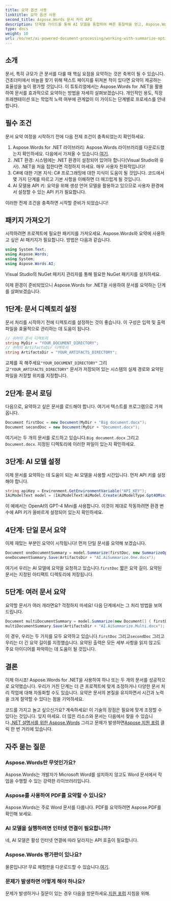 ```yaml
---
title: 요약 옵션 사용
linktitle: 요약 옵션 사용
second_title: Aspose.Words 문서 처리 API
description: 단계별 가이드를 통해 AI 모델을 통합하여 빠른 통찰력을 얻고, Aspose.Words for .NET을 사용하여 Word 문서를 효과적으로 요약하는 방법을 알아보세요.
type: docs
weight: 10
url: /ko/net/ai-powered-document-processing/working-with-summarize-options/
---
```

## 소개

문서, 특히 규모가 큰 문서를 다룰 때 핵심 요점을 요약하는 것은 축복이 될 수 있습니다. 건초더미에서 바늘을 찾기 위해 텍스트 페이지를 뒤져본 적이 있다면 요약이 제공하는 효율성을 높이 평가할 것입니다. 이 튜토리얼에서는 Aspose.Words for .NET을 활용하여 문서를 효과적으로 요약하는 방법을 자세히 살펴보겠습니다. 개인적인 용도, 직장 프레젠테이션 또는 학업적 노력 여부에 관계없이 이 가이드는 단계별로 프로세스를 안내합니다.

## 필수 조건

문서 요약 여정을 시작하기 전에 다음 전제 조건이 충족되었는지 확인하세요.

1.  Aspose.Words for .NET 라이브러리: Aspose.Words 라이브러리를 다운로드했는지 확인하세요. 다음에서 가져올 수 있습니다.[여기](https://releases.aspose.com/words/net/).
2. .NET 환경: 시스템에는 .NET 환경이 설정되어 있어야 합니다(Visual Studio와 유사). .NET을 처음 접한다면 걱정하지 마세요. 매우 사용자 친화적입니다!
3. C#에 대한 기본 지식: C# 프로그래밍에 대한 지식이 도움이 될 것입니다. 코드에서 몇 가지 단계를 따르고 기본 사항을 이해하면 더 매끄럽게 될 것입니다.
4. AI 모델용 API 키: 요약을 위해 생성 언어 모델을 활용하고 있으므로 사용자 환경에서 설정할 수 있는 API 키가 필요합니다.

이러한 전제 조건을 충족하면 시작할 준비가 되었습니다!

## 패키지 가져오기

시작하려면 프로젝트에 필요한 패키지를 가져오세요. Aspose.Words와 요약에 사용하고 싶은 AI 패키지가 필요합니다. 방법은 다음과 같습니다.

```csharp
using System.Text;
using Aspose.Words;
using System;
using Aspose.Words.AI;
```

Visual Studio의 NuGet 패키지 관리자를 통해 필요한 NuGet 패키지를 설치하세요.

이제 환경이 준비되었으니 Aspose.Words for .NET을 사용하여 문서를 요약하는 단계를 살펴보겠습니다.

## 1단계: 문서 디렉토리 설정 

문서 처리를 시작하기 전에 디렉토리를 설정하는 것이 좋습니다. 이 구성은 입력 및 출력 파일을 효율적으로 관리하는 데 도움이 됩니다.

```csharp
// 귀하의 문서 디렉토리
string MyDir = "YOUR_DOCUMENT_DIRECTORY"; 
// 귀하의 ArtifactsDir 디렉토리
string ArtifactsDir = "YOUR_ARTIFACTS_DIRECTORY"; 
```

 교체를 꼭 해주세요`"YOUR_DOCUMENT_DIRECTORY"` 그리고`"YOUR_ARTIFACTS_DIRECTORY"` 문서가 저장되어 있는 시스템의 실제 경로와 요약된 파일을 저장할 위치를 지정합니다.

## 2단계: 문서 로딩 

다음으로, 요약하고 싶은 문서를 로드해야 합니다. 여기서 텍스트를 프로그램으로 가져옵니다.

```csharp
Document firstDoc = new Document(MyDir + "Big document.docx");
Document secondDoc = new Document(MyDir + "Document.docx");
```

여기서는 두 개의 문서를 로드하고 있습니다.`Big document.docx` 그리고`Document.docx`. 지정된 디렉토리에 이러한 파일이 있는지 확인하세요.

## 3단계: AI 모델 설정 

이제 문서를 요약하는 데 도움이 되는 AI 모델을 사용할 시간입니다. 먼저 API 키를 설정해야 합니다. 

```csharp
string apiKey = Environment.GetEnvironmentVariable("API_KEY");
IAiModelText model = (IAiModelText)AiModel.Create(AiModelType.Gpt4OMini).WithApiKey(apiKey);
```

이 예에서는 OpenAI의 GPT-4 Mini를 사용합니다. 이것이 제대로 작동하려면 환경 변수에 API 키가 올바르게 설정되어 있는지 확인하세요.

## 4단계: 단일 문서 요약

이제 재밌는 부분인 요약이 시작됩니다! 먼저 단일 문서를 요약해 보겠습니다. 

```csharp
Document oneDocumentSummary = model.Summarize(firstDoc, new SummarizeOptions() { SummaryLength = SummaryLength.Short });
oneDocumentSummary.Save(ArtifactsDir + "AI.AiSummarize.One.docx");
```

여기서 우리는 AI 모델에 요약을 요청하고 있습니다.`firstDoc` 짧은 요약 길이. 요약된 문서는 지정된 아티팩트 디렉토리에 저장됩니다.

## 5단계: 여러 문서 요약

요약할 문서가 여러 개라면요? 걱정하지 마세요! 다음 단계에서는 그 처리 방법을 보여드립니다.

```csharp
Document multiDocumentSummary = model.Summarize(new Document[] { firstDoc, secondDoc }, new SummarizeOptions() { SummaryLength = SummaryLength.Long });
multiDocumentSummary.Save(ArtifactsDir + "AI.AiSummarize.Multi.docx");
```

 이 경우, 우리는 두 가지를 모두 요약하고 있습니다.`firstDoc` 그리고`secondDoc` 그리고 우리는 더 긴 요약 길이를 지정했습니다. 요약된 출력은 모든 세부 사항을 읽지 않고도 주요 아이디어를 파악하는 데 도움이 될 것입니다.

## 결론

이제 아시죠! Aspose.Words for .NET을 사용하여 하나 또는 두 개의 문서를 성공적으로 요약했습니다. 우리가 거친 단계는 더 큰 프로젝트에 맞게 조정하거나 다양한 문서 처리 작업에 대해 자동화할 수도 있습니다. 요약은 문서의 본질을 유지하면서 시간과 노력을 크게 절약할 수 있다는 점을 기억하세요. 

코드를 가지고 놀고 싶으신가요? 계속하세요! 이 기술의 장점은 필요에 맞게 조정할 수 있다는 것입니다. 잊지 마세요. 더 많은 리소스와 문서는 다음에서 찾을 수 있습니다.[.NET 설명서를 위한 Aspose.Words](https://reference.aspose.com/words/net/) 그리고 문제가 발생하면[Aspose 지원 포럼](https://forum.aspose.com/c/words/8/) 클릭 한 번 거리에 있습니다.

## 자주 묻는 질문

### Aspose.Words란 무엇인가요?
Aspose.Words는 개발자가 Microsoft Word를 설치하지 않고도 Word 문서에서 작업을 수행할 수 있는 강력한 라이브러리입니다.

### Aspose를 사용하여 PDF를 요약할 수 있나요?
Aspose.Words는 주로 Word 문서를 다룹니다. PDF를 요약하려면 Aspose.PDF를 확인해 보세요.

### AI 모델을 실행하려면 인터넷 연결이 필요합니까?
네, AI 모델은 활성 인터넷 연결에 따라 달라지는 API 호출이 필요합니다.

### Aspose.Words 평가판이 있나요?
 물론입니다! 무료 체험판을 다운로드할 수 있습니다.[여기](https://releases.aspose.com/).

### 문제가 발생하면 어떻게 해야 하나요?
 문제가 발생하거나 질문이 있는 경우 다음을 방문하세요.[지원 포럼](https://forum.aspose.com/c/words/8/) 지침을 위해.